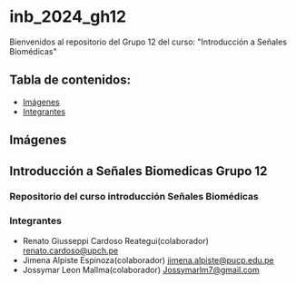 # inb_2024_gh12

Bienvenidos al repositorio del Grupo 12 del curso: "Introducción a Señales Biomédicas"

## Tabla de contenidos:
- [Imágenes](#Imágenes)
- [Integrantes](#Integrantes)

## Imágenes

## Introducción a Señales Biomedicas Grupo 12
### Repositorio del curso introducción Señales Biomédicas

### Integrantes
- Renato Giusseppi Cardoso Reategui(colaborador) renato.cardoso@upch.pe
- Jimena Alpiste Espinoza(colaborador) jimena.alpiste@pucp.edu.pe  
- Jossymar Leon Mallma(colaborador) Jossymarlm7@gmail.com
